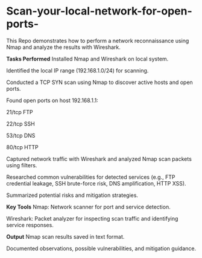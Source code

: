 # Scan-your-local-network-for-open-ports-
This Repo demonstrates how to perform a network reconnaissance using Nmap and analyze the results with Wireshark.

**Tasks Performed**
Installed Nmap and Wireshark on local system.

Identified the local IP range (192.168.1.0/24) for scanning.

Conducted a TCP SYN scan using Nmap to discover active hosts and open ports.

Found open ports on host 192.168.1.1:

21/tcp FTP

22/tcp SSH

53/tcp DNS

80/tcp HTTP

Captured network traffic with Wireshark and analyzed Nmap scan packets using filters.

Researched common vulnerabilities for detected services (e.g., FTP credential leakage, SSH brute-force risk, DNS amplification, HTTP XSS).

Summarized potential risks and mitigation strategies.

**Key Tools**
Nmap: Network scanner for port and service detection.

Wireshark: Packet analyzer for inspecting scan traffic and identifying service responses.

**Output**
Nmap scan results saved in text format.

Documented observations, possible vulnerabilities, and mitigation guidance.
